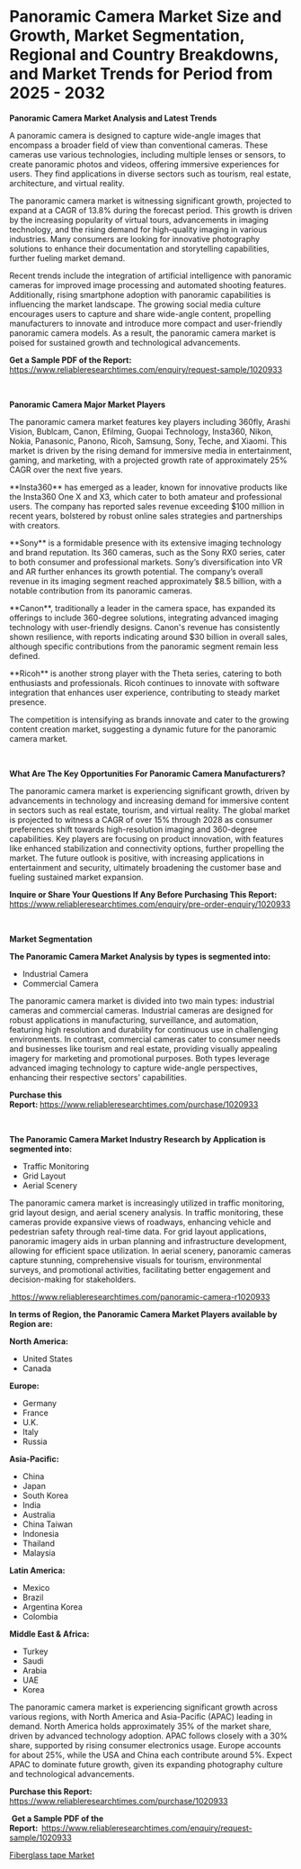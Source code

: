 <p><h1>Panoramic Camera Market Size and Growth, Market Segmentation, Regional and Country Breakdowns, and Market Trends for Period from 2025 -  2032</h1></p><p><strong>Panoramic Camera Market Analysis and Latest Trends</strong></p>
<p><p>A panoramic camera is designed to capture wide-angle images that encompass a broader field of view than conventional cameras. These cameras use various technologies, including multiple lenses or sensors, to create panoramic photos and videos, offering immersive experiences for users. They find applications in diverse sectors such as tourism, real estate, architecture, and virtual reality.</p><p>The panoramic camera market is witnessing significant growth, projected to expand at a CAGR of 13.8% during the forecast period. This growth is driven by the increasing popularity of virtual tours, advancements in imaging technology, and the rising demand for high-quality imaging in various industries. Many consumers are looking for innovative photography solutions to enhance their documentation and storytelling capabilities, further fueling market demand.</p><p>Recent trends include the integration of artificial intelligence with panoramic cameras for improved image processing and automated shooting features. Additionally, rising smartphone adoption with panoramic capabilities is influencing the market landscape. The growing social media culture encourages users to capture and share wide-angle content, propelling manufacturers to innovate and introduce more compact and user-friendly panoramic camera models. As a result, the panoramic camera market is poised for sustained growth and technological advancements.</p></p>
<p><strong>Get a Sample PDF of the Report:&nbsp;</strong> <a href="https://www.reliableresearchtimes.com/enquiry/request-sample/1020933?utm_campaign=3297&utm_medium=2&utm_source=Github&utm_content=ia&utm_term=05042025&utm_id=panoramic-camera">https://www.reliableresearchtimes.com/enquiry/request-sample/1020933</a></p>
<p>&nbsp;</p>
<p><strong>Panoramic Camera Major Market Players</strong></p>
<p><p>The panoramic camera market features key players including 360fly, Arashi Vision, Bublcam, Canon, Efilming, Guopai Technology, Insta360, Nikon, Nokia, Panasonic, Panono, Ricoh, Samsung, Sony, Teche, and Xiaomi. This market is driven by the rising demand for immersive media in entertainment, gaming, and marketing, with a projected growth rate of approximately 25% CAGR over the next five years.</p><p>**Insta360** has emerged as a leader, known for innovative products like the Insta360 One X and X3, which cater to both amateur and professional users. The company has reported sales revenue exceeding $100 million in recent years, bolstered by robust online sales strategies and partnerships with creators.</p><p>**Sony** is a formidable presence with its extensive imaging technology and brand reputation. Its 360 cameras, such as the Sony RX0 series, cater to both consumer and professional markets. Sony’s diversification into VR and AR further enhances its growth potential. The company’s overall revenue in its imaging segment reached approximately $8.5 billion, with a notable contribution from its panoramic cameras.</p><p>**Canon**, traditionally a leader in the camera space, has expanded its offerings to include 360-degree solutions, integrating advanced imaging technology with user-friendly designs. Canon's revenue has consistently shown resilience, with reports indicating around $30 billion in overall sales, although specific contributions from the panoramic segment remain less defined.</p><p>**Ricoh** is another strong player with the Theta series, catering to both enthusiasts and professionals. Ricoh continues to innovate with software integration that enhances user experience, contributing to steady market presence.</p><p>The competition is intensifying as brands innovate and cater to the growing content creation market, suggesting a dynamic future for the panoramic camera market.</p></p>
<p>&nbsp;</p>
<p><strong>What Are The Key Opportunities For Panoramic Camera Manufacturers?</strong></p>
<p><p>The panoramic camera market is experiencing significant growth, driven by advancements in technology and increasing demand for immersive content in sectors such as real estate, tourism, and virtual reality. The global market is projected to witness a CAGR of over 15% through 2028 as consumer preferences shift towards high-resolution imaging and 360-degree capabilities. Key players are focusing on product innovation, with features like enhanced stabilization and connectivity options, further propelling the market. The future outlook is positive, with increasing applications in entertainment and security, ultimately broadening the customer base and fueling sustained market expansion.</p></p>
<p><strong>Inquire or Share Your Questions If Any Before Purchasing This Report:</strong> <a href="https://www.reliableresearchtimes.com/enquiry/pre-order-enquiry/1020933?utm_campaign=3297&utm_medium=2&utm_source=Github&utm_content=ia&utm_term=05042025&utm_id=panoramic-camera">https://www.reliableresearchtimes.com/enquiry/pre-order-enquiry/1020933</a></p>
<p>&nbsp;</p>
<p><strong>Market Segmentation</strong></p>
<p><strong>The Panoramic Camera Market Analysis by types is segmented into:</strong></p>
<p><ul><li>Industrial Camera</li><li>Commercial Camera</li></ul></p>
<p><p>The panoramic camera market is divided into two main types: industrial cameras and commercial cameras. Industrial cameras are designed for robust applications in manufacturing, surveillance, and automation, featuring high resolution and durability for continuous use in challenging environments. In contrast, commercial cameras cater to consumer needs and businesses like tourism and real estate, providing visually appealing imagery for marketing and promotional purposes. Both types leverage advanced imaging technology to capture wide-angle perspectives, enhancing their respective sectors' capabilities.</p></p>
<p><strong>Purchase this Report:&nbsp;</strong><a href="https://www.reliableresearchtimes.com/purchase/1020933?utm_campaign=3297&utm_medium=2&utm_source=Github&utm_content=ia&utm_term=05042025&utm_id=panoramic-camera">https://www.reliableresearchtimes.com/purchase/1020933</a></p>
<p>&nbsp;</p>
<p><strong>The Panoramic Camera Market Industry Research by Application is segmented into:</strong></p>
<p><ul><li>Traffic Monitoring</li><li>Grid Layout</li><li>Aerial Scenery</li></ul></p>
<p><p>The panoramic camera market is increasingly utilized in traffic monitoring, grid layout design, and aerial scenery analysis. In traffic monitoring, these cameras provide expansive views of roadways, enhancing vehicle and pedestrian safety through real-time data. For grid layout applications, panoramic imagery aids in urban planning and infrastructure development, allowing for efficient space utilization. In aerial scenery, panoramic cameras capture stunning, comprehensive visuals for tourism, environmental surveys, and promotional activities, facilitating better engagement and decision-making for stakeholders.</p></p>
<p><a href="https://www.reliableresearchtimes.com/panoramic-camera-r1020933?utm_campaign=3297&utm_medium=2&utm_source=Github&utm_content=ia&utm_term=05042025&utm_id=panoramic-camera">&nbsp;https://www.reliableresearchtimes.com/panoramic-camera-r1020933</a></p>
<p><strong>In terms of Region, the Panoramic Camera Market Players available by Region are:</strong></p>
<p>
    <p> <strong> North America: </strong>
        <ul>
            <li>United States</li>
            <li>Canada</li>
        </ul>
        </p> 
    <p> <strong> Europe: </strong>
        <ul>
            <li>Germany</li>
            <li>France</li>
            <li>U.K.</li>
            <li>Italy</li>
            <li>Russia</li>
        </ul>
        </p> 
    <p> <strong> Asia-Pacific: </strong>
        <ul>
            <li>China</li>
            <li>Japan</li>
            <li>South Korea</li>
            <li>India</li>
            <li>Australia</li>
            <li>China Taiwan</li>
            <li>Indonesia</li>
            <li>Thailand</li>
            <li>Malaysia</li>
        </ul>
        </p> 
    <p> <strong> Latin America: </strong>
        <ul>
            <li>Mexico</li>
            <li>Brazil</li>
            <li>Argentina Korea</li>
            <li>Colombia</li>
        </ul>
        </p> 
    <p> <strong> Middle East & Africa: </strong>
        <ul>
            <li>Turkey</li>
            <li>Saudi</li>
            <li>Arabia</li>
            <li>UAE</li>
            <li>Korea</li>
        </ul>
    </p>
    </p>
<p><p>The panoramic camera market is experiencing significant growth across various regions, with North America and Asia-Pacific (APAC) leading in demand. North America holds approximately 35% of the market share, driven by advanced technology adoption. APAC follows closely with a 30% share, supported by rising consumer electronics usage. Europe accounts for about 25%, while the USA and China each contribute around 5%. Expect APAC to dominate future growth, given its expanding photography culture and technological advancements.</p></p>
<p><strong>Purchase this Report: </strong><a href="https://www.reliableresearchtimes.com/purchase/1020933?utm_campaign=3297&utm_medium=2&utm_source=Github&utm_content=ia&utm_term=05042025&utm_id=panoramic-camera">https://www.reliableresearchtimes.com/purchase/1020933</a></p>
<p>&nbsp;<strong>Get a Sample PDF of the Report:&nbsp;&nbsp;</strong><a href="https://www.reliableresearchtimes.com/enquiry/request-sample/1020933?utm_campaign=3297&utm_medium=2&utm_source=Github&utm_content=ia&utm_term=05042025&utm_id=panoramic-camera">https://www.reliableresearchtimes.com/enquiry/request-sample/1020933</a></p>
<p><strong></strong></p>
<p><p><a href="https://github.com/shrebasokib/Market-Research-Report-List-1/blob/main/fiberglass-tape-market.md?utm_campaign=3297&utm_medium=2&utm_source=Github&utm_content=ia&utm_term=05042025&utm_id=panoramic-camera">Fiberglass tape Market</a></p></p>